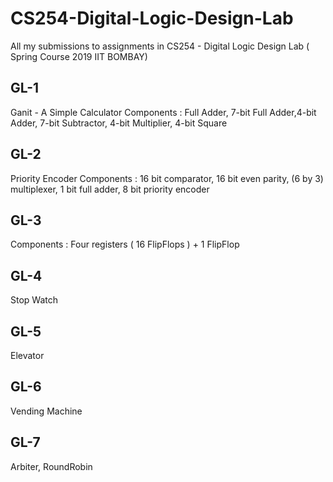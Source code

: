 # CS254-Digital-Logic-Design-Lab
All my submissions to assignments in CS254 - Digital Logic Design Lab ( Spring Course 2019 IIT BOMBAY)

## GL-1
Ganit - A Simple Calculator
Components : Full Adder, 7-bit Full Adder,4-bit Adder, 7-bit Subtractor, 4-bit Multiplier, 4-bit Square

## GL-2
Priority Encoder
Components : 16 bit comparator, 16 bit even parity, (6 by 3) multiplexer, 1 bit full adder, 8 bit priority encoder

## GL-3
Components : Four registers ( 16 FlipFlops ) + 1 FlipFlop

## GL-4
Stop Watch

## GL-5
Elevator

## GL-6
Vending Machine 

## GL-7
Arbiter, RoundRobin 
